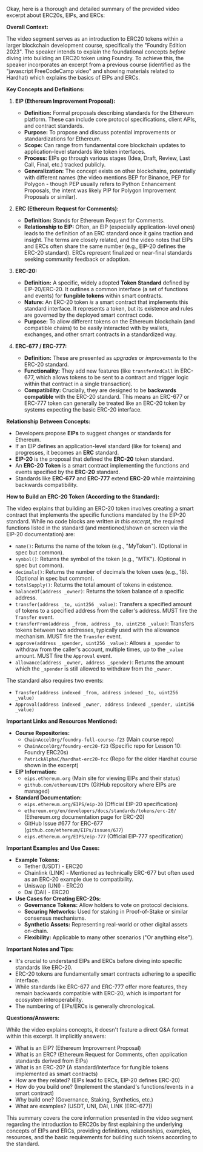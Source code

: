Okay, here is a thorough and detailed summary of the provided video excerpt about ERC20s, EIPs, and ERCs:

**Overall Context:**

The video segment serves as an introduction to ERC20 tokens within a larger blockchain development course, specifically the "Foundry Edition 2023". The speaker intends to explain the foundational concepts *before* diving into building an ERC20 token using Foundry. To achieve this, the speaker incorporates an excerpt from a previous course (identified as the "javascript FreeCodeCamp video" and showing materials related to Hardhat) which explains the basics of EIPs and ERCs.

**Key Concepts and Definitions:**

1.  **EIP (Ethereum Improvement Proposal):**
    *   **Definition:** Formal proposals describing standards for the Ethereum platform. These can include core protocol specifications, client APIs, and contract standards.
    *   **Purpose:** To propose and discuss potential improvements or standardizations for Ethereum.
    *   **Scope:** Can range from fundamental core blockchain updates to application-level standards like token interfaces.
    *   **Process:** EIPs go through various stages (Idea, Draft, Review, Last Call, Final, etc.) tracked publicly.
    *   **Generalization:** The concept exists on other blockchains, potentially with different names (the video mentions BEP for Binance, PEP for Polygon - though PEP usually refers to Python Enhancement Proposals, the intent was likely PIP for Polygon Improvement Proposals or similar).

2.  **ERC (Ethereum Request for Comments):**
    *   **Definition:** Stands for Ethereum Request for Comments.
    *   **Relationship to EIP:** Often, an EIP (especially application-level ones) leads to the definition of an ERC standard once it gains traction and insight. The terms are closely related, and the video notes that EIPs and ERCs often share the same number (e.g., EIP-20 defines the ERC-20 standard). ERCs represent finalized or near-final standards seeking community feedback or adoption.

3.  **ERC-20:**
    *   **Definition:** A specific, widely adopted **Token Standard** defined by EIP-20/ERC-20. It outlines a common interface (a set of functions and events) for **fungible tokens** within smart contracts.
    *   **Nature:** An ERC-20 token *is* a smart contract that implements this standard interface. It represents a token, but its existence and rules are governed by the deployed smart contract code.
    *   **Purpose:** To allow different tokens on the Ethereum blockchain (and compatible chains) to be easily interacted with by wallets, exchanges, and other smart contracts in a standardized way.

4.  **ERC-677 / ERC-777:**
    *   **Definition:** These are presented as *upgrades* or *improvements* to the ERC-20 standard.
    *   **Functionality:** They add new features (like `transferAndCall` in ERC-677, which allows tokens to be sent to a contract and trigger logic within that contract in a single transaction).
    *   **Compatibility:** Crucially, they are designed to be **backwards compatible** with the ERC-20 standard. This means an ERC-677 or ERC-777 token can generally be treated like an ERC-20 token by systems expecting the basic ERC-20 interface.

**Relationship Between Concepts:**

*   Developers propose **EIPs** to suggest changes or standards for Ethereum.
*   If an EIP defines an application-level standard (like for tokens) and progresses, it becomes an **ERC** standard.
*   **EIP-20** is the proposal that defined the **ERC-20** token standard.
*   An **ERC-20 Token** is a smart contract implementing the functions and events specified by the **ERC-20** standard.
*   Standards like **ERC-677** and **ERC-777** extend **ERC-20** while maintaining backwards compatibility.

**How to Build an ERC-20 Token (According to the Standard):**

The video explains that building an ERC-20 token involves creating a smart contract that implements the specific functions mandated by the EIP-20 standard. While no code blocks are written *in this excerpt*, the required functions listed in the standard (and mentioned/shown on screen via the EIP-20 documentation) are:

*   `name()`: Returns the name of the token (e.g., "MyToken"). (Optional in spec but common).
*   `symbol()`: Returns the symbol of the token (e.g., "MTK"). (Optional in spec but common).
*   `decimals()`: Returns the number of decimals the token uses (e.g., 18). (Optional in spec but common).
*   `totalSupply()`: Returns the total amount of tokens in existence.
*   `balanceOf(address _owner)`: Returns the token balance of a specific address.
*   `transfer(address _to, uint256 _value)`: Transfers a specified amount of tokens to a specified address from the caller's address. MUST fire the `Transfer` event.
*   `transferFrom(address _from, address _to, uint256 _value)`: Transfers tokens between two addresses, typically used with the allowance mechanism. MUST fire the `Transfer` event.
*   `approve(address _spender, uint256 _value)`: Allows a `_spender` to withdraw from the caller's account, multiple times, up to the `_value` amount. MUST fire the `Approval` event.
*   `allowance(address _owner, address _spender)`: Returns the amount which the `_spender` is still allowed to withdraw from the `_owner`.

The standard also requires two events:

*   `Transfer(address indexed _from, address indexed _to, uint256 _value)`
*   `Approval(address indexed _owner, address indexed _spender, uint256 _value)`

**Important Links and Resources Mentioned:**

*   **Course Repositories:**
    *   `ChainAccelOrg/foundry-full-course-f23` (Main course repo)
    *   `ChainAccelOrg/foundry-erc20-f23` (Specific repo for Lesson 10: Foundry ERC20s)
    *   `PatrickAlphaC/hardhat-erc20-fcc` (Repo for the older Hardhat course shown in the excerpt)
*   **EIP Information:**
    *   `eips.ethereum.org` (Main site for viewing EIPs and their status)
    *   `github.com/ethereum/EIPs` (GitHub repository where EIPs are managed)
*   **Standard Documentation:**
    *   `eips.ethereum.org/EIPS/eip-20` (Official EIP-20 specification)
    *   `ethereum.org/en/developers/docs/standards/tokens/erc-20/` (Ethereum.org documentation page for ERC-20)
    *   GitHub Issue #677 for ERC-677 (`github.com/ethereum/EIPs/issues/677`)
    *   `eips.ethereum.org/EIPS/eip-777` (Official EIP-777 specification)

**Important Examples and Use Cases:**

*   **Example Tokens:**
    *   Tether (USDT) - ERC20
    *   Chainlink (LINK) - Mentioned as technically ERC-677 but often used as an ERC-20 example due to compatibility.
    *   Uniswap (UNI) - ERC20
    *   Dai (DAI) - ERC20
*   **Use Cases for Creating ERC-20s:**
    *   **Governance Tokens:** Allow holders to vote on protocol decisions.
    *   **Securing Networks:** Used for staking in Proof-of-Stake or similar consensus mechanisms.
    *   **Synthetic Assets:** Representing real-world or other digital assets on-chain.
    *   **Flexibility:** Applicable to many other scenarios ("Or anything else").

**Important Notes and Tips:**

*   It's crucial to understand EIPs and ERCs before diving into specific standards like ERC-20.
*   ERC-20 tokens are fundamentally smart contracts adhering to a specific interface.
*   While standards like ERC-677 and ERC-777 offer more features, they remain backwards compatible with ERC-20, which is important for ecosystem interoperability.
*   The numbering of EIPs/ERCs is generally chronological.

**Questions/Answers:**

While the video explains concepts, it doesn't feature a direct Q&A format within this excerpt. It implicitly answers:
*   What is an EIP? (Ethereum Improvement Proposal)
*   What is an ERC? (Ethereum Request for Comments, often application standards derived from EIPs)
*   What is an ERC-20? (A standard/interface for fungible tokens implemented as smart contracts)
*   How are they related? (EIPs lead to ERCs, EIP-20 defines ERC-20)
*   How do you build one? (Implement the standard's functions/events in a smart contract)
*   Why build one? (Governance, Staking, Synthetics, etc.)
*   What are examples? (USDT, UNI, DAI, LINK (ERC-677))

This summary covers the core information presented in the video segment regarding the introduction to ERC20s by first explaining the underlying concepts of EIPs and ERCs, providing definitions, relationships, examples, resources, and the basic requirements for building such tokens according to the standard.